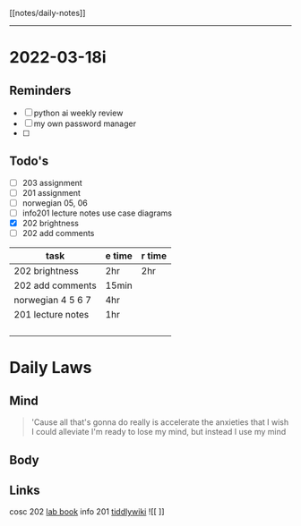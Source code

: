 [[notes/daily-notes]]

---

# 2022-03-18i
## Reminders
- [ ] python ai weekly review
- [ ] my own password manager
- [ ] 

## Todo's
- [ ] 203 assignment
- [ ] 201 assignment
- [ ] norwegian 05, 06
- [ ] info201 lecture notes use case diagrams
- [x] 202 brightness
- [ ] 202 add comments 

| task                     | e time | r time |
| -------------------------| ------ | -------|
| 202 brightness           | 2hr    | 2hr    |
| 202 add comments         | 15min  |        |
| norwegian 4 5 6 7        | 4hr    |        |
| 201 lecture notes        | 1hr    |        |
|                          |        |        |
|                          |        |        |
|                          |        |        |
|                          |        |        |

# Daily Laws
## Mind
> 'Cause all that's gonna do really is accelerate the anxieties that I wish I could alleviate
> I'm ready to lose my mind, but instead I use my mind

## Body

## Links
cosc 202 [lab book](https://cosc202.cspages.otago.ac.nz/lab-book/COSC202LabBook.pdf)
info 201 [tiddlywiki](https://isgb.otago.ac.nz/infosci/INFO201/labs_release/raw/master/output/info201_labs.html#%2FLabs%2FLab%2002%2FLab%202%3A%20Git%20and%20GitBucket:%5B%5B%2FLabs%2FLab%2002%2FLab%202%3A%20Git%20and%20GitBucket%5D%5D)
![[ ]]